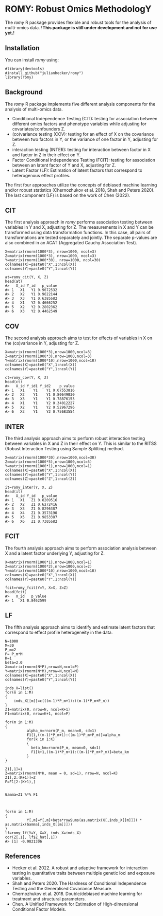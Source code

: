 
<!-- README.md is generated from README.Rmd. Please edit that file -->



# ROMY: Robust Omics MethodologY

<!-- badges: start -->
<!-- badges: end -->

The *romy* R package provides flexible and robust tools for the analysis of multi-omics data. **!This package is still under development and not for use yet.!**

## Installation

You can install *romy* using:

``` {.r}
#library(devtools)
#install_github("julianhecker/romy")
library(romy)
```

## Background

The *romy* R package implements five different analysis components for the analysis of multi-omics data.
- Conditional Independence Testing (CIT): testing for association between different omics factors and phenotype variables while adjusting for covariates/confounders Z.
- (co)variance testing (COV): testing for an effect of X on the covariance between two factors in Y, or the variance of one factor in Y, adjusting for Z.
- interaction testing (INTER): testing for interaction between factor in X and factor in Z in their effect on Y.
- Factor Conditional Independence Testing (FCIT): testing for association between an latent factor of Y and X, adjusting for Z.
- Latent Factor (LF): Estimation of latent factors that correspond to heterogenous effect profiles.

The first four approaches utilize the concepts of debiased machine learning and/or robust statistics (Chernozhukov et al. 2018, Shah and Peters 2020).
The last component (LF) is based on the work of Chen (2022).

## CIT

The first analysis approach in *romy* performs association testing between variables in Y and X, adjusting for Z. The measurements in X and Y can be transformed using data transformation functions. In this case, all pairs of transformations are tested separately and jointly. The separate p-values are also combined in an ACAT (Aggregated Cauchy Association Test).

``` {.r}
X=matrix(rnorm(1000*3), nrow=1000, ncol=3)
Z=matrix(rnorm(1000*3), nrow=1000, ncol=3)
Y=matrix(rnorm(1000*30), nrow=1000, ncol=30)
colnames(X)=paste0("X",1:ncol(X))
colnames(Y)=paste0("Y",1:ncol(Y))

at=romy_cit(Y, X, Z)
head(at)
#>   X_id Y_id   p_value
#> 1   X1   Y1 0.9672532
#> 2   X2   Y1 0.9622144
#> 3   X3   Y1 0.6385682
#> 4   X1   Y2 0.4666252
#> 5   X2   Y2 0.2802362
#> 6   X3   Y2 0.4462549
```

## COV

The second analysis approach aims to test for effects of variables in X on the (co)variance in Y, adjusting for Z.

``` {.r}
X=matrix(rnorm(1000*3),nrow=1000,ncol=3)
Z=matrix(rnorm(1000*3),nrow=1000,ncol=3)
Y=matrix(rnorm(1000*10),nrow=1000,ncol=10)
colnames(X)=paste0("X",1:ncol(X))
colnames(Y)=paste0("Y",1:ncol(Y))

ct=romy_cov(Y, X, Z)
head(ct)
#>   X_id Y_id1 Y_id2    p_value
#> 1   X1    Y1    Y1 0.07553816
#> 2   X2    Y1    Y1 0.80649030
#> 3   X3    Y1    Y1 0.78876153
#> 4   X1    Y1    Y2 0.34012227
#> 5   X2    Y1    Y2 0.52967296
#> 6   X3    Y1    Y2 0.75683554
```

## INTER

The third analysis approach aims to perform robust interaction testing between variables in X and Z in their effect on Y. This is similar to the RITSS (Robust Interaction Testing using Sample Splitting) method.

``` {.r}
X=matrix(rnorm(1000*30),nrow=1000,ncol=30)
Z=matrix(rnorm(1000*5),nrow=1000,ncol=5)
Y=matrix(rnorm(1000*1),nrow=1000,ncol=1)
colnames(X)=paste0("X",1:ncol(X))
colnames(Y)=paste0("Y",1:ncol(Y))
colnames(Z)=paste0("Z",1:ncol(Z))

it=romy_inter(Y, X, Z)
head(it)
#>   X_id Y_id   p_value
#> 1   X1   Z1 0.8209516
#> 2   X2   Z1 0.6272416
#> 3   X3   Z1 0.8296387
#> 4   X4   Z1 0.3573190
#> 5   X5   Z1 0.9853387
#> 6   X6   Z1 0.7305682
```

## FCIT

The fourth analysis approach aims to perform association analysis between X and a latent factor underlying Y, adjusting for Z.

``` {.r}
X=matrix(rnorm(1000*1),nrow=1000,ncol=1)
Z=matrix(rnorm(1000*2),nrow=1000,ncol=2)
Y=matrix(rnorm(1000*10),nrow=1000,ncol=10)
colnames(X)=paste0("X",1:ncol(X))
colnames(Y)=paste0("Y",1:ncol(Y))

fcit=romy_fcit(Y=Y, X=X, Z=Z)
head(fcit)
#>   X_id   p_value
#> 1   X1 0.8462599
```

## LF

The fifth analysis approach aims to identify and estimate latent factors that correspond to effect profile heterogeneity in the data.

``` {.r}
N=1000
M=30
P_m=2
P= P_m*M
K=1
beta=2.0
X=matrix(rnorm(N*P),nrow=N,ncol=P)
Y=matrix(rnorm(N*M),nrow=N,ncol=M)
colnames(X)=paste0("X",1:ncol(X))
colnames(Y)=paste0("Y",1:ncol(Y))

inds_X=list()
for(m in 1:M)
{
    inds_X[[m]]=c(((m-1)*P_m+1):((m-1)*P_m+P_m))
}
Z1=matrix(0, nrow=N, ncol=K+1)
F1=matrix(0, nrow=K+1, ncol=P)
        
for(m in 1:M)
{
          alpha_m=rnorm(P_m, mean=0, sd=1)
          F1[1,((m-1)*P_m+1):((m-1)*P_m+P_m)]=alpha_m
          for(k in 1:K)
          {
            beta_km=rnorm(P_m, mean=0, sd=1)
            F1[k+1,((m-1)*P_m+1):((m-1)*P_m+P_m)]=beta_km
          }
}
        
Z1[,1]=1
Z=matrix(rnorm(N*K, mean = 0, sd=1), nrow=N, ncol=K)
Z1[,2:(K+1)]=Z
F=F1[2:(K+1),]
        
        
Gamma=Z1 %*% F1
        
        
        
for(m in 1:M)
{
          Y[,m]=Y[,m]+beta*rowSums(as.matrix(X[,inds_X[[m]]]) * as.matrix(Gamma[,inds_X[[m]]]))
}
lf=romy_lf(Y=Y, X=X, inds_X=inds_X)
cor(Z[,1], lf$Z_hat[,1])
#> [1] -0.9821306
```

## References

-   Hecker et al. 2022. A robust and adaptive framework for interaction testing in quantitative traits between multiple genetic loci and exposure variables.
-   Shah and Peters 2020. The Hardness of Conditional Independence Testing and the Generalised Covariance Measure.
-   Chernozhukov et al. 2018. Double/debiased machine learning for treatment and structural parameters.
-   Chen. A Unified Framework for Estimation of High-dimensional Conditional Factor Models.
